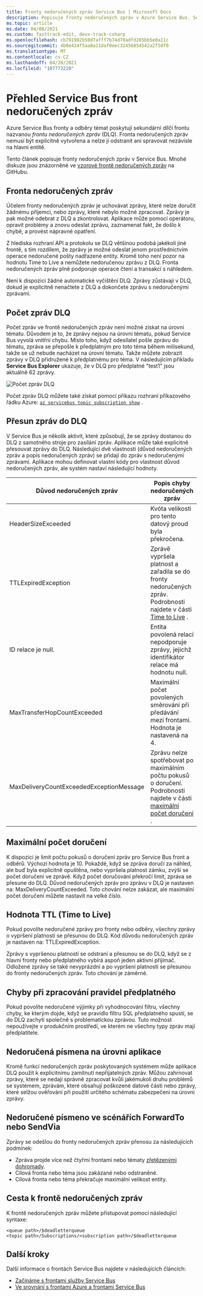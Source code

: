 ```yaml
---
title: Fronty nedoručených zpráv Service Bus | Microsoft Docs
description: Popisuje fronty nedoručených zpráv v Azure Service Bus. Service Bus fronty a odběry témat poskytují sekundární dílčí frontu, která se nazývá fronta nedoručených zpráv.
ms.topic: article
ms.date: 04/08/2021
ms.custom: fasttrack-edit, devx-track-csharp
ms.openlocfilehash: cb791982b50d7afff7b74d70adfd285bb5e0a11c
ms.sourcegitcommit: 4b0e424f5aa8a11daf0eec32456854542a2f5df0
ms.translationtype: MT
ms.contentlocale: cs-CZ
ms.lasthandoff: 04/20/2021
ms.locfileid: "107773220"
---
```

# <a name="overview-of-service-bus-dead-letter-queues"></a>Přehled Service Bus front nedoručených zpráv

Azure Service Bus fronty a odběry témat poskytují sekundární dílčí frontu nazvanou *frontu nedoručených zpráv* (DLQ). Fronta nedoručených zpráv nemusí být explicitně vytvořena a nelze ji odstranit ani spravovat nezávisle na hlavní entitě.

Tento článek popisuje fronty nedoručených zpráv v Service Bus. Mnohé diskuze jsou znázorněné ve [vzorové frontě nedoručených zpráv](https://github.com/Azure/azure-service-bus/tree/master/samples/DotNet/Microsoft.Azure.ServiceBus/DeadletterQueue) na GitHubu.
 
## <a name="the-dead-letter-queue"></a>Fronta nedoručených zpráv

Účelem fronty nedoručených zpráv je uchovávat zprávy, které nelze doručit žádnému příjemci, nebo zprávy, které nebylo možné zpracovat. Zprávy je pak možné odebrat z DLQ a zkontrolovat. Aplikace může pomocí operátoru, opravit problémy a znovu odeslat zprávu, zaznamenat fakt, že došlo k chybě, a provést nápravné opatření. 

Z hlediska rozhraní API a protokolu se DLQ většinou podobá jakékoli jiné frontě, s tím rozdílem, že zprávy je možné odeslat jenom prostřednictvím operace nedoručené pošty nadřazené entity. Kromě toho není pozor na hodnotu Time to Live a nemůžete nedoručenou zprávu z DLQ. Fronta nedoručených zpráv plně podporuje operace čtení a transakcí s náhledem.

Není k dispozici žádné automatické vyčištění DLQ. Zprávy zůstávají v DLQ, dokud je explicitně nenačtete z DLQ a dokončete zprávu s nedoručenými zprávami.


## <a name="dlq-message-count"></a>Počet zpráv DLQ
Počet zpráv ve frontě nedoručených zpráv není možné získat na úrovni tématu. Důvodem je to, že zprávy nejsou na úrovni tématu, pokud Service Bus vyvolá vnitřní chybu. Místo toho, když odesílatel pošle zprávu do tématu, zpráva se přepošle k předplatným pro toto téma během milisekund, takže se už nebude nacházet na úrovni tématu. Takže můžete zobrazit zprávy v DLQ přidružené k předplatnému pro téma. V následujícím příkladu **Service Bus Explorer** ukazuje, že v DLQ pro předplatné "test1" jsou aktuálně 62 zprávy. 

![Počet zpráv DLQ](./media/service-bus-dead-letter-queues/dead-letter-queue-message-count.png)

Počet zpráv DLQ můžete také získat pomocí příkazu rozhraní příkazového řádku Azure: [`az servicebus topic subscription show`](/cli/azure/servicebus/topic/subscription#az_servicebus_topic_subscription_show) . 

## <a name="moving-messages-to-the-dlq"></a>Přesun zpráv do DLQ
V Service Bus je několik aktivit, které způsobují, že se zprávy dostanou do DLQ z samotného stroje pro zasílání zpráv. Aplikace může také explicitně přesouvat zprávy do DLQ. Následující dvě vlastnosti (důvod nedoručených zpráv a popis nedoručených zpráv) se přidají do zpráv s nedoručenými zprávami. Aplikace mohou definovat vlastní kódy pro vlastnost důvod nedoručených zpráv, ale systém nastaví následující hodnoty.

| Důvod nedoručených zpráv | Popis chyby nedoručených zpráv |
| --- | --- |
|HeaderSizeExceeded |Kvóta velikosti pro tento datový proud byla překročena. |
|TTLExpiredException |Zprávě vypršela platnost a zařadila se do fronty nedoručených zpráv. Podrobnosti najdete v části [Time to Live](#time-to-live) . |
|ID relace je null. |Entita povolená relací nepodporuje zprávy, jejichž identifikátor relace má hodnotu null. |
|MaxTransferHopCountExceeded | Maximální počet povolených směrování při předávání mezi frontami. Hodnota je nastavená na 4. |
| MaxDeliveryCountExceededExceptionMessage | Zprávu nelze spotřebovat po maximálním počtu pokusů o doručení. Podrobnosti najdete v části [maximální počet doručení](#maximum-delivery-count) . |

## <a name="maximum-delivery-count"></a>Maximální počet doručení
K dispozici je limit počtu pokusů o doručení zpráv pro Service Bus front a odběrů. Výchozí hodnota je 10. Pokaždé, když se zpráva doručí za náhled, ale buď byla explicitně opuštěna, nebo vypršela platnost zámku, zvýší se počet doručení ve zprávě. Když počet doručování překročí limit, zpráva se přesune do DLQ. Důvod nedoručených zpráv pro zprávu v DLQ je nastaven na: MaxDeliveryCountExceeded. Toto chování nelze zakázat, ale maximální počet doručení můžete nastavit na velké číslo.

## <a name="time-to-live"></a>Hodnota TTL (Time to Live)
Pokud povolíte nedoručené zprávy pro fronty nebo odběry, všechny zprávy o vypršení platnosti se přesunou do DLQ. Kód důvodu nedoručených zpráv je nastaven na: TTLExpiredException.

Zprávy s vypršenou platností se odstraní a přesunou se do DLQ, když se z hlavní fronty nebo předplatného vybírá aspoň jeden aktivní přijímač. Odložené zprávy se také nevyprázdní a po vypršení platnosti se přesunou do fronty nedoručených zpráv. Toto chování je záměrné.

## <a name="errors-while-processing-subscription-rules"></a>Chyby při zpracování pravidel předplatného
Pokud povolíte nedoručené výjimky při vyhodnocování filtru, všechny chyby, ke kterým dojde, když se pravidlo filtru SQL předplatného spustí, se do DLQ zachytí společně s problematickou zprávou. Tuto možnost nepoužívejte v produkčním prostředí, ve kterém ne všechny typy zpráv mají předplatitele.

## <a name="application-level-dead-lettering"></a>Nedoručená písmena na úrovni aplikace
Kromě funkcí nedoručených zpráv poskytovaných systémem může aplikace DLQ použít k explicitnímu zamítnutí nepřijatelných zpráv. Můžou zahrnovat zprávy, které se nedají správně zpracovat kvůli jakémukoli druhu problémů se systémem, zprávám, které obsahují poškozené datové části nebo zprávy, které selžou ověřování při použití určitého schématu zabezpečení na úrovni zprávy.

## <a name="dead-lettering-in-forwardto-or-sendvia-scenarios"></a>Nedoručené písmeno ve scénářích ForwardTo nebo SendVia
Zprávy se odešlou do fronty nedoručených zpráv přenosu za následujících podmínek:

- Zpráva projde více než čtyřmi frontami nebo tématy [zřetězenými dohromady](service-bus-auto-forwarding.md).
- Cílová fronta nebo téma jsou zakázané nebo odstraněné.
- Cílová fronta nebo téma překračuje maximální velikost entity.

## <a name="path-to-the-dead-letter-queue"></a>Cesta k frontě nedoručených zpráv
K frontě nedoručených zpráv můžete přistupovat pomocí následující syntaxe:

```
<queue path>/$deadletterqueue
<topic path>/Subscriptions/<subscription path>/$deadletterqueue
```


## <a name="next-steps"></a>Další kroky

Další informace o frontách Service Bus najdete v následujících článcích:

* [Začínáme s frontami služby Service Bus](service-bus-dotnet-get-started-with-queues.md)
* [Ve srovnání s frontami Azure a frontami Service Bus](service-bus-azure-and-service-bus-queues-compared-contrasted.md)
